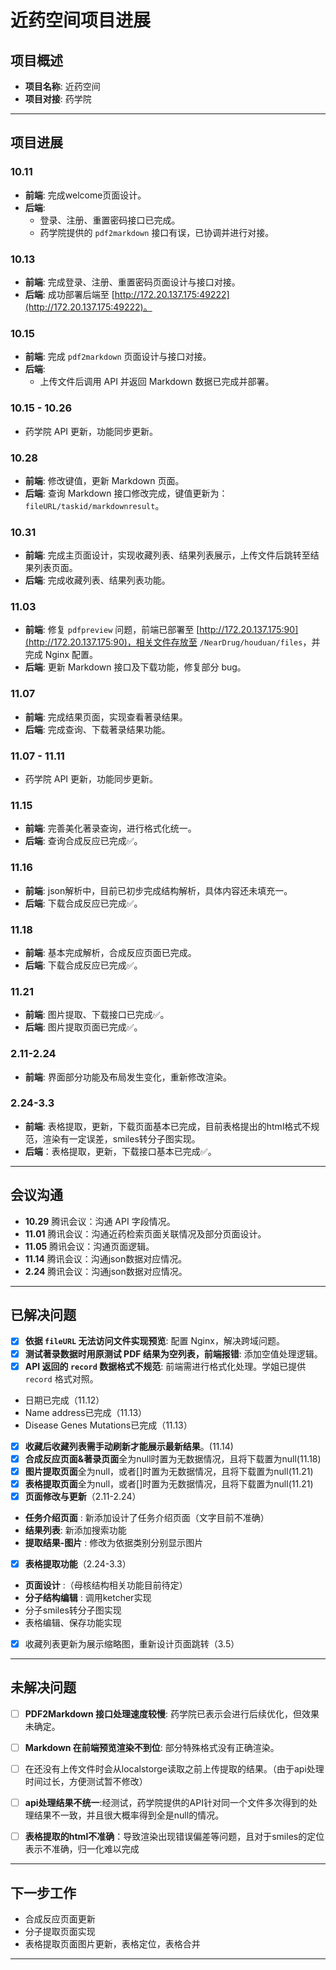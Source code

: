 ﻿# 近药空间项目进展

## 项目概述
- **项目名称**: 近药空间
- **项目对接**: 药学院

---

## 项目进展

### 10.11
- **前端**: 完成welcome页面设计。
- **后端**: 
  - 登录、注册、重置密码接口已完成。
  - 药学院提供的 `pdf2markdown` 接口有误，已协调并进行对接。

### 10.13
- **前端**: 完成登录、注册、重置密码页面设计与接口对接。
- **后端**: 成功部署后端至 [http://172.20.137.175:49222](http://172.20.137.175:49222)。

### 10.15
- **前端**: 完成 `pdf2markdown` 页面设计与接口对接。
- **后端**: 
  - 上传文件后调用 API 并返回 Markdown 数据已完成并部署。

### 10.15 - 10.26
- 药学院 API 更新，功能同步更新。

### 10.28
- **前端**: 修改键值，更新 Markdown 页面。
- **后端**: 查询 Markdown 接口修改完成，键值更新为：`fileURL/taskid/markdownresult`。

### 10.31
- **前端**: 完成主页面设计，实现收藏列表、结果列表展示，上传文件后跳转至结果列表页面。
- **后端**: 完成收藏列表、结果列表功能。

### 11.03
- **前端**: 修复 `pdfpreview` 问题，前端已部署至 [http://172.20.137.175:90](http://172.20.137.175:90)，相关文件存放至 `/NearDrug/houduan/files`，并完成 Nginx 配置。
- **后端**: 更新 Markdown 接口及下载功能，修复部分 bug。

### 11.07
- **前端**: 完成结果页面，实现查看著录结果。
- **后端**: 完成查询、下载著录结果功能。

### 11.07 - 11.11
- 药学院 API 更新，功能同步更新。

### 11.15
- **前端**: 完善美化著录查询，进行格式化统一。
- **后端**: 查询合成反应已完成✅。


### 11.16
- **前端**: json解析中，目前已初步完成结构解析，具体内容还未填充一。
- **后端**: 下载合成反应已完成✅。

### 11.18
- **前端**: 基本完成解析，合成反应页面已完成。
- **后端**: 下载合成反应已完成✅。

### 11.21
- **前端**: 图片提取、下载接口已完成✅。
- **后端**: 图片提取页面已完成✅。

### 2.11-2.24
- **前端**: 界面部分功能及布局发生变化，重新修改渲染。

### 2.24-3.3
- **前端**: 表格提取，更新，下载页面基本已完成，目前表格提出的html格式不规范，渲染有一定误差，smiles转分子图实现。
- **后端**：表格提取，更新，下载接口基本已完成✅。

---

## 会议沟通

- **10.29** 腾讯会议：沟通 API 字段情况。
- **11.01** 腾讯会议：沟通近药检索页面关联情况及部分页面设计。
- **11.05** 腾讯会议：沟通页面逻辑。
- **11.14** 腾讯会议：沟通json数据对应情况。
- **2.24** 腾讯会议：沟通json数据对应情况。

---

## 已解决问题

- [x] **依据 `fileURL` 无法访问文件实现预览**: 配置 Nginx，解决跨域问题。
- [x]  **测试著录数据时用原测试 PDF 结果为空列表，前端报错**: 添加空值处理逻辑。
- [x]  **API 返回的 `record` 数据格式不规范**: 前端需进行格式化处理。学姐已提供 `record` 格式对照。
 - 日期已完成（11.12）
 -   Name address已完成（11.13）
 -  Disease Genes Mutations已完成（11.13）
- [x] **收藏后收藏列表需手动刷新才能展示最新结果**。(11.14)
- [x] **合成反应页面&著录页面**全为null时置为无数据情况，且将下载置为null(11.18)
- [x] **图片提取页面**全为null，或者[]时置为无数据情况，且将下载置为null(11.21)
- [x] **表格提取页面**全为null，或者[]时置为无数据情况，且将下载置为null(11.21)
- [x] **页面修改与更新**（2.11-2.24）
 -  **任务介绍页面** : 新添加设计了任务介绍页面（文字目前不准确）
 -  **结果列表**: 新添加搜索功能
 -  **提取结果-图片** : 修改为依据类别分别显示图片
- [x] **表格提取功能**（2.24-3.3）
 -  **页面设计** :（母核结构相关功能目前待定）
 -  **分子结构编辑** : 调用ketcher实现
 -  分子smiles转分子图实现
 -  表格编辑、保存功能实现
- [x] 收藏列表更新为展示缩略图，重新设计页面跳转（3.5）

--- 
## 未解决问题

- [ ]  **PDF2Markdown 接口处理速度较慢**: 药学院已表示会进行后续优化，但效果未确定。

- [ ] **Markdown 在前端预览渲染不到位**: 部分特殊格式没有正确渲染。

- [ ] 在还没有上传文件时会从localstorge读取之前上传提取的结果。（由于api处理时间过长，方便测试暂不修改）
- [ ] **api处理结果不统一**:经测试，药学院提供的API针对同一个文件多次得到的处理结果不一致，并且很大概率得到全是null的情况。
- [ ] **表格提取的html不准确**：导致渲染出现错误偏差等问题，且对于smiles的定位表示不准确，归一化难以完成 

---

## 下一步工作

- 合成反应页面更新
- 分子提取页面实现
- 表格提取页面图片更新，表格定位，表格合并

---

